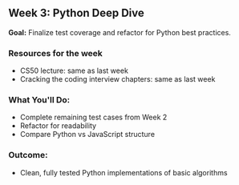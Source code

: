 ## Week 3: Python Deep Dive

**Goal:** Finalize test coverage and refactor for Python best practices.

### Resources for the week
- CS50 lecture: same as last week
- Cracking the coding interview chapters: same as last week

### What You'll Do:
- Complete remaining test cases from Week 2
- Refactor for readability
- Compare Python vs JavaScript structure

### Outcome:
- Clean, fully tested Python implementations of basic algorithms